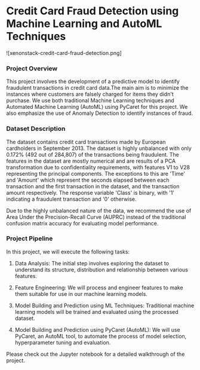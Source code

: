 # Credit Card Fraud Detection using Machine Learning and AutoML Techniques

![xenonstack-credit-card-fraud-detection.png]

### Project Overview

This project involves the development of a predictive model to identify fraudulent transactions in credit card data.The main aim is to minimize the instances where customers are falsely charged for items they didn't purchase. We use both traditional Machine Learning techniques and Automated Machine Learning (AutoML) using PyCaret for this project. We also emphasize the use of Anomaly Detection to identify instances of fraud.

### Dataset Description 
The dataset contains credit card transactions made by European cardholders in September 2013. The dataset is highly unbalanced with only 0.172% (492 out of 284,807) of the transactions being fraudulent. The features in the dataset are mostly numerical and are results of a PCA transformation due to confidentiality requirements, with features V1 to V28 representing the principal components. The exceptions to this are 'Time' and 'Amount' which represent the seconds elapsed between each transaction and the first transaction in the dataset, and the transaction amount respectively. The response variable 'Class' is binary, with '1' indicating a fraudulent transaction and '0' otherwise.

Due to the highly unbalanced nature of the data, we recommend the use of Area Under the Precision-Recall Curve (AUPRC) instead of the traditional confusion matrix accuracy for evaluating model performance.

### Project Pipeline

In this project, we will execute the following tasks:

1. Data Analysis: The initial step involves exploring the dataset to understand its structure, distribution and relationship between various features.

2. Feature Engineering: We will process and engineer features to make them suitable for use in our machine learning models.

3. Model Building and Prediction using ML Techniques: Traditional machine learning models will be trained and evaluated using the processed dataset.

4. Model Building and Prediction using PyCaret (AutoML): We will use PyCaret, an AutoML tool, to automate the process of model selection, hyperparameter tuning and evaluation.

Please check out the Jupyter notebook for a detailed walkthrough of the project.

